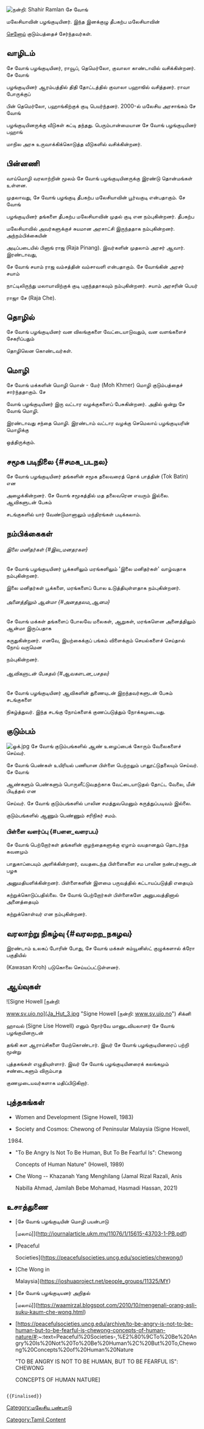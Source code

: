 ![நன்றி: Shahir Ramlan](Che_Wong_1.jpg "நன்றி: Shahir Ramlan") சே வோங்
மலேசியாவின் பழங்குடியினர். இந்த இனக்குழு தீபகற்ப மலேசியாவின்
[செனோய்](செனோய் "wikilink") குடும்பத்தைச் சேர்ந்தவர்கள்.

## வாழிடம்

சே வோங் பழங்குடியினர், ராவூப், தெமெர்லோ, குவாலா காண்டாவில் வசிக்கின்றனர். சே வோங்
பழங்குடியினர் ஆரம்பத்தில் திதி தோட்டத்தில் குவாலா பஹாஙில் வசித்தனர். ராவா போருக்குப்
பின் தெமெர்லோ, பஹாங்கிற்குக் குடி பெயர்ந்தனர். 2000-ல் மலேசிய அரசாங்கம் சே வோங்
பழங்குடியினருக்கு வீடுகள் கட்டி தந்தது. பெரும்பான்மையான சே வோங் பழங்குடியினர் பஹாங்
மாநில அரசு உருவாக்கிக்கொடுத்த வீடுகளில் வசிக்கின்றனர்.

## பின்னணி

வாய்மொழி வரலாற்றின் மூலம் சே வோங் பழங்குடியினருக்கு இரண்டு தொன்மங்கள் உள்ளன.
முதலாவது, சே வோங் பழங்குடி தீபகற்ப மலேசியாவின் பூர்வகுடி என்பதாகும். சே வோங்
பழங்குடியினர் தங்களை தீபகற்ப மலேசியாவின் முதல் குடி என நம்புகின்றனர். தீபகற்ப
மலேசியாவில் அவர்களுக்குச் சுயமான அரசாட்சி இருந்ததாக நம்புகின்றனர். அந்நம்பிக்கையின்
அடிப்படையில் பினாங் ராஜ (Raja Pinang). இவர்களின் முதலாம் அரசர் ஆவார். இரண்டாவது,
சே வோங் சயாம் ராஜ வம்சத்தின் வம்சாவளி என்பதாகும். சே வோங்கின் அரசர் சயாம்
நாட்டிலிருந்து மலாயாவிற்குக் குடி புகுந்ததாகவும் நம்புகின்றனர். சயாம் அரசரின் பெயர்
ராஜா சே (Raja Che).

## தொழில்

சே வோங் பழங்குடியினர் வன விலங்குகளை வேட்டையாடுவதும், வன வளங்களைச் சேகரிப்பதும்
தொழிலென கொண்டவர்கள்.

## மொழி

சே வோங் மக்களின் மொழி மொன் - மேர் (Moh Khmer) மொழி குடும்பத்தைச் சார்ந்ததாகும். சே
வோங் பழங்குடியினர் இரு வட்டார வழக்குகளைப் பேசுகின்றனர். அதில் ஒன்று சே வோங் மொழி.
இரண்டாவது சந்தை மொழி. இரண்டாம் வட்டார வழக்கு செமெலாய் பழங்குடியரின் மொழிக்கு
ஒத்திருக்கும்.

## சமூக படிநிலை {#சமக_படநல}

சே வோங் பழங்குடியினர் தங்களின் சமூக தலைவரைத் தொக் பாத்தின் (Tok Batin) என
அழைக்கின்றனர். சே வோங் சமூகத்தில் மத தலைவரென எவரும் இல்லை. ஆவிகளுடன் பேசும்
சடங்குகளில் யார் வேண்டுமானாலும் மந்திரங்கள் படிக்கலாம்.

## நம்பிக்கைகள்

###### இலை மனிதர்கள் {#இல_மனதரகள}

சே வோங் பழங்குடியினர் பூக்களிலும் மரங்களிலும் 'இலை மனிதர்கள்' வாழ்வதாக நம்புகின்றனர்.
இலை மனிதர்கள் பூக்களை, மரங்களைப் போல உடுத்தியுள்ளதாக நம்புகின்றனர்.

###### அனைத்திலும் ஆன்மா {#அனததலம_ஆனம}

சே வோங் மக்கள் தங்களைப் போலவே மலைகள், ஆறுகள், மரங்களென அனைத்திலும் ஆன்மா இருப்பதாக
கருதுகின்றனர். எனவே, இயற்கைக்குப் பங்கம் விளைக்கும் செயல்களைச் செய்தால் நோய் வருமென
நம்புகின்றனர்.

###### ஆவிகளுடன் பேசுதல் {#ஆவகளடன_பசதல}

சே வோங் பழங்குடியினர் ஆவிகளின் துணையுடன் இறந்தவர்களுடன் பேசும் சடங்குகளை
நிகழ்த்துவர். இந்த சடங்கு நோய்களைக் குணப்படுத்தும் நோக்கமுடையது.

## குடும்பம்

![](ஓக்.jpg "ஓக்.jpg") சே வோங் குடும்பங்களில் ஆண் உழைப்பைக் கோரும் வேலைகளைச் செய்வர்.
சே வோங் பெண்கள் உயிரியல் பணியான பிள்ளை பெற்றலும் பாலூட்டுதலையும் செய்வர். சே வோங்
ஆண்களும் பெண்களும் பொருளீட்டுவதற்காக வேட்டையாடுதல் தோட்ட வேலை, மீன் பிடித்தல் என
செய்வர். சே வோங் குடும்பங்களில் பாலின சமத்துவமெனும் கருத்துப்படிவம் இல்லை.
குடும்பங்களில் ஆணும் பெண்ணும் சரிநிகர் சமம்.

### பிள்ளை வளர்ப்பு {#பளள_வளரபப}

சே வோங் பெற்றோர்கள் தங்களின் குழந்தைகளுக்கு ஏழாம் வயதானதும் தொடர்ந்த கவனமும்
பாதுகாப்பையும் அளிக்கின்றனர், வயதடைந்த பிள்ளைகளை சம பாலின நண்பர்களுடன் பழக
அனுமதியளிக்கின்றனர். பிள்ளைகளின் இளமை பருவத்தில் கட்டாயப்படுத்தி எதையும்
கற்றுக்கொடுப்பதில்லை. சே வோங் பெற்றோர்கள் பிள்ளைகளே அனுபவத்தினால் அனைத்தையும்
கற்றுக்கொள்வர் என நம்புகின்றனர்.

## வரலாற்று நிகழ்வு {#வரலறற_நகழவ}

இரண்டாம் உலகப் போரின் போது, சே வோங் மக்கள் கம்யூனிஸ்ட் குழுக்களால் க்ரோ பகுதியில்
(Kawasan Kroh) படுகொலை செய்யப்பட்டுள்ளனர்.

## ஆய்வுகள்

![Signe Howell \[நன்றி:
www.sv.uio.no](Ja_Hut_3.jpg "Signe Howell [நன்றி: www.sv.uio.no") சிக்னி
ஹாவல் (Signe Lise Howell) எனும் நோர்வே மானுடவியலாளர் சே வோங் பழங்குயினருடன்
தங்கி கள ஆராய்சிகளை மேற்கொண்டார். இவர் சே வோங் பழங்குடியினரைப் பற்றி மூன்று
புத்தகங்கள் எழுதியுள்ளார். இவர் சே வோங் பழங்குடியினரைக் கலங்கமும் சண்டைகளும் விரும்பாத
குணமுடையவர்களாக மதிப்பிடுகிறார்.

## புத்தகங்கள்

-   Women and Development (Signe Howell, 1983)
-   Society and Cosmos: Chewong of Peninsular Malaysia (Signe Howell,
    1984)
-   "To Be Angry Is Not To Be Human, But To Be Fearful Is": Chewong
    Concepts of Human Nature" (Howell, 1989)
-   Che Wong -- Khazanah Yang Menghilang (Jamal Rizal Razali, Anis
    Nabilla Ahmad, Jamilah Bebe Mohamad, Hasmadi Hassan, 2021)

## உசாத்துணை

-   [சே வோங் பழங்குடியின் மொழி பயன்பாடு
    \[மலாய்\]](http://journalarticle.ukm.my/11076/1/15615-43703-1-PB.pdf)
-   [Peaceful
    Societies](https://peacefulsocieties.uncg.edu/societies/chewong/)
-   [Che Wong in
    Malaysia](https://joshuaproject.net/people_groups/11325/MY)
-   [சே வோங் பழங்குடியனர் அறிதல்
    \[மலாய்\]](https://waamirzal.blogspot.com/2010/10/mengenali-orang-asli-suku-kaum-che-wong.html)
-   \[<https://peacefulsocieties.uncg.edu/archive/to-be-angry-is-not-to-be-human-but-to-be-fearful-is-chewong-concepts-of-human-nature/#>:\~:text=Peaceful%20Societies-,%E2%80%9CTo%20Be%20Angry%20Is%20Not%20To%20Be%20Human%2C%20But%20To,Chewong%20Concepts%20of%20Human%20Nature
    "TO BE ANGRY IS NOT TO BE HUMAN, BUT TO BE FEARFUL IS": CHEWONG
    CONCEPTS OF HUMAN NATURE\]

```{=mediawiki}
{{Finalised}}
```
[Category:மலேசிய பண்பாடு](Category:மலேசிய_பண்பாடு "wikilink")
[Category:Tamil Content](Category:Tamil_Content "wikilink")
